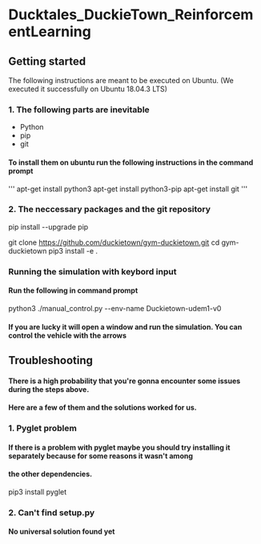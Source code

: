 # Ducktales_DuckieTown_ReinforcementLearning

## Getting started

The following instructions are meant to be executed on Ubuntu. (We executed it successfully on Ubuntu 18.04.3 LTS)

### 1. The following parts are inevitable

- Python
- pip
- git

#### To install them on ubuntu run the following instructions in the command prompt
'''
apt-get install python3
apt-get install python3-pip
apt-get install git
'''
### 2. The neccessary packages and the git repository

pip install --upgrade pip

git clone https://github.com/duckietown/gym-duckietown.git
cd gym-duckietown
pip3 install -e .

### Running the simulation with keybord input
#### Run the following in command prompt

python3 ./manual_control.py --env-name Duckietown-udem1-v0

#### If you are lucky it will open a window and run the simulation. You can control the vehicle with the arrows

## Troubleshooting

#### There is a high probability that you're gonna encounter some issues during the steps above.
#### Here are a few of them and the solutions worked for us.

### 1. Pyglet problem
#### If there is a problem with pyglet maybe you should try installing it separately because for some reasons it wasn't among
#### the other dependencies.
pip3 install pyglet

### 2. Can't find setup.py
#### No universal solution found yet
